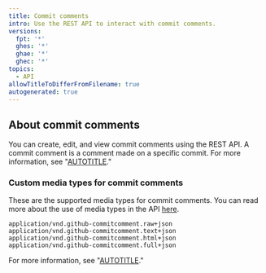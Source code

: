 ```yaml
---
title: Commit comments
intro: Use the REST API to interact with commit comments.
versions:
  fpt: '*'
  ghes: '*'
  ghae: '*'
  ghec: '*'
topics:
  - API
allowTitleToDifferFromFilename: true
autogenerated: true
---
```


## About commit comments

You can create, edit, and view commit comments using the REST API. A commit comment is a comment made on a specific commit. For more information, see "[AUTOTITLE](/rest/guides/working-with-comments#commit-comments)."

### Custom media types for commit comments

These are the supported media types for commit comments. You can read more
about the use of media types in the API [here](/rest/overview/media-types).

    application/vnd.github-commitcomment.raw+json
    application/vnd.github-commitcomment.text+json
    application/vnd.github-commitcomment.html+json
    application/vnd.github-commitcomment.full+json

For more information, see "[AUTOTITLE](/rest/overview/media-types)."


<!-- Content after this section is automatically generated -->
